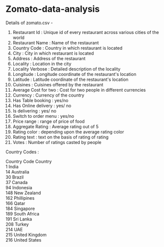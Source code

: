 # Zomato-data-analysis
Details of zomato.csv -

1.	Restaurant Id : Unique id of every restaurant across various cities of the world 
2.	Restaurant Name : Name of the restaurant 
3.	Country Code : Country in which restaurant is located 
4.	City : City in which restaurant is located
5.	Address : Address of the restaurant 
6.	Locality : Location in the city 
7.	Locality Verbose : Detailed description of the locality
8.	Longitude : Longitude coordinate of the restaurant's location 
9.	Latitude : Latitude coordinate of the restaurant's location 
10.	Cuisines : Cuisines offered by the restaurant 
11.	Average Cost for two : Cost for two people in different currencies 
12.	Currency : Currency of the country 
13.	Has Table booking : yes/no 
14.	Has Online delivery : yes/ no 
15.	Is delivering : yes/ no 
16.	Switch to order menu : yes/no 
17.	Price range : range of price of food 
18.	Aggregate Rating : Average rating out of 5 
19.	Rating color : depending upon the average rating color
20.	Rating text : text on the basis of rating of rating 
21.	Votes : Number of ratings casted by people

Country Codes :  
 
Country Code	Country  
1	India  
14	Australia  
30	Brazil  
37	Canada  
94	Indonesia  
148	New Zealand  
162	Phillipines  
166	Qatar  
184	Singapore  
189	South Africa  
191	Sri Lanka  
208	Turkey  
214	UAE  
215	United Kingdom  
216	United States  

